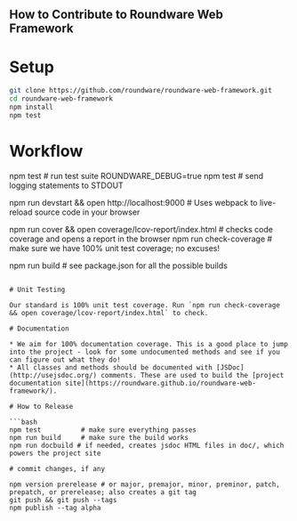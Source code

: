 ## How to Contribute to Roundware Web Framework

# Setup

```bash
git clone https://github.com/roundware/roundware-web-framework.git
cd roundware-web-framework
npm install
npm test
```

# Workflow

npm test # run test suite
ROUNDWARE_DEBUG=true npm test # send logging statements to STDOUT

npm run devstart && open http://localhost:9000 # Uses webpack to live-reload source code in your browser

npm run cover && open coverage/lcov-report/index.html # checks code coverage and opens a report in the browser
npm run check-coverage # make sure we have 100% unit test coverage; no excuses!

npm run build # see package.json for all the possible builds
```

# Unit Testing

Our standard is 100% unit test coverage. Run `npm run check-coverage && open coverage/lcov-report/index.html` to check.

# Documentation

* We aim for 100% documentation coverage. This is a good place to jump into the project - look for some undocumented methods and see if you can figure out what they do!
* All classes and methods should be documented with [JSDoc](http://usejsdoc.org/) comments. These are used to build the [project documentation site](https://roundware.github.io/roundware-web-framework/).

# How to Release

```bash
npm test          # make sure everything passes
npm run build     # make sure the build works
npm run docbuild # if needed, creates jsdoc HTML files in doc/, which powers the project site

# commit changes, if any

npm version prerelease # or major, premajor, minor, preminor, patch, prepatch, or prerelease; also creates a git tag
git push && git push --tags
npm publish --tag alpha
```
